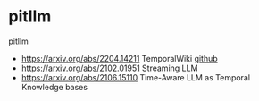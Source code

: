 # pitllm
pitllm


- https://arxiv.org/abs/2204.14211   TemporalWiki  [github](https://github.com/joeljang/temporalwiki/tree/main)
- https://arxiv.org/abs/2102.01951   Streaming LLM
- https://arxiv.org/abs/2106.15110   Time-Aware LLM as Temporal Knowledge bases
